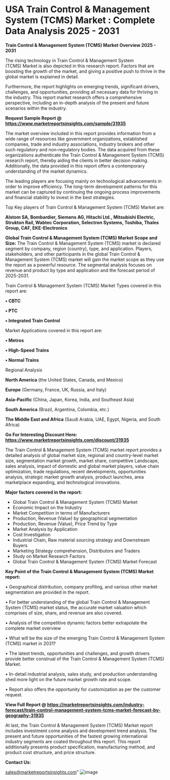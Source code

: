  # USA Train Control & Management System (TCMS) Market : Complete Data Analysis 2025 - 2031

<Strong> Train Control & Management System (TCMS) Market Overview 2025 - 2031</strong>

The rising technology in Train Control & Management System (TCMS) Market is also depicted in this research report. Factors that are boosting the growth of the market, and giving a positive push to thrive in the global market is explained in detail.

Furthermore, the report highlights on emerging trends, significant drivers, challenges, and opportunities, providing all necessary data for thriving in the industry. This report market research offers a comprehensive perspective, including an in-depth analysis of the present and future scenarios within the industry.

<strong>Request Sample Report @ <a href=https://www.marketreportsinsights.com/sample/31935>https://www.marketreportsinsights.com/sample/31935</a></strong>

The market overview included in this report provides information from a wide range of resources like government organizations, established companies, trade and industry associations, industry brokers and other such regulatory and non-regulatory bodies. The data acquired from these organizations authenticate the Train Control & Management System (TCMS) research report, thereby aiding the clients in better decision making. Additionally, the data provided in this report offers a contemporary understanding of the market dynamics.

The leading players are focusing mainly on technological advancements in order to improve efficiency. The long-term development patterns for this market can be captured by continuing the ongoing process improvements and financial stability to invest in the best strategies.

Top Key players of Train Control & Management System (TCMS) Market are:

<strong>Alstom SA, Bombardier, Siemens AG, Hitachi Ltd., Mitsubishi Electric, Strukton Rail, Wabtec Corporation, Selectron Systems, Toshiba, Thales Group, CAF, EKE-Electronics</strong>

<strong><b>Global Train Control & Management System (TCMS) Market Scope and Size:</b></strong>
The Train Control & Management System (TCMS) market is declared segment by company, region (country), type, and application. Players, stakeholders, and other participants in the global Train Control & Management System (TCMS) market will gain the market scope as they use the report as a powerful resource. The segmental analysis focuses on revenue and product by type and application and the forecast period of 2025-2031.

Train Control & Management System (TCMS) Market Types covered in this report are:

<strong>• CBTC

• PTC

• Integrated Train Control</strong>

Market Applications covered in this report are:

<strong>• Metros

• High-Speed Trains

• Normal Trains</strong> 

Regional Analysis

<strong>North America</strong> (the United States, Canada, and Mexico)

<strong>Europe</strong> (Germany, France, UK, Russia, and Italy)

<strong>Asia-Pacific</strong> (China, Japan, Korea, India, and Southeast Asia)

<strong>South America</strong> (Brazil, Argentina, Colombia, etc.)

<strong>The Middle East and Africa</strong> (Saudi Arabia, UAE, Egypt, Nigeria, and South Africa)

<strong>Go For Interesting Discount Here: <a href=https://www.marketreportsinsights.com/discount/31935>https://www.marketreportsinsights.com/discount/31935</a></strong>

The Train Control & Management System (TCMS) market report provides a detailed analysis of global market size, regional and country-level market size, segmentation market growth, market share, competitive Landscape, sales analysis, impact of domestic and global market players, value chain optimization, trade regulations, recent developments, opportunities analysis, strategic market growth analysis, product launches, area marketplace expanding, and technological innovations.

<strong><b>Major factors covered in the report:</b></strong>
<ul>
  <li>Global Train Control & Management System (TCMS) Market </li>
  <li>Economic Impact on the Industry</li>
  <li>Market Competition in terms of Manufacturers</li>
  <li>Production, Revenue (Value) by geographical segmentation</li>
  <li>Production, Revenue (Value), Price Trend by Type</li>
  <li>Market Analysis by Application</li>
  <li>Cost Investigation</li>
  <li>Industrial Chain, Raw material sourcing strategy and Downstream Buyers</li>
  <li>Marketing Strategy comprehension, Distributors and Traders</li>
  <li>Study on Market Research Factors</li>
  <li>Global Train Control & Management System (TCMS) Market Forecast</li>
</ul>

<strong><b>Key Point of the Train Control & Management System (TCMS) Market report:</b></strong>

• Geographical distribution, company profiling, and various other market segmentation are provided in the report.

• For better understanding of the global Train Control & Management System (TCMS) market status, the accurate market valuation which comprises of size, share, and revenue are also covered.

• Analysis of the competitive dynamic factors better extrapolate the complete market overview

• What will be the size of the emerging Train Control & Management System (TCMS) market in 2031?

• The latest trends, opportunities and challenges, and growth drivers provide better construal of the Train Control & Management System (TCMS) Market.

• In-detail industrial analysis, sales study, and production understanding shed more light on the future market growth rate and scope.

• Report also offers the opportunity for customization as per the customer request.

<strong><b>View Full Report @ <a href=https://marketreportsinsights.com/industry-forecast/train-control-management-system-tcms-market-forecast-by-geography-31935>https://marketreportsinsights.com/industry-forecast/train-control-management-system-tcms-market-forecast-by-geography-31935</a></b></strong>


At last, the Train Control & Management System (TCMS) Market report includes investment come analysis and development trend analysis. The present and future opportunities of the fastest growing international industry segments are coated throughout this report. This report additionally presents product specification, manufacturing method, and product cost structure, and price structure.

<strong>Contact Us:</strong>

sales@marketreportsinsights.com"
![image](https://github.com/user-attachments/assets/0705e097-4e1a-4ac3-b9eb-12df426e111a)
